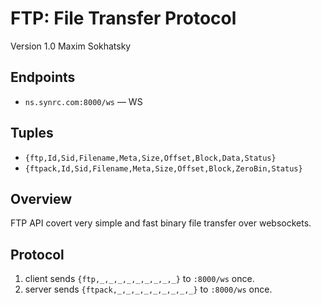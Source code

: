 FTP: File Transfer Protocol
===========================

Version 1.0 Maxim Sokhatsky

Endpoints
--------

* `ns.synrc.com:8000/ws` — WS

Tuples
------

* `{ftp,Id,Sid,Filename,Meta,Size,Offset,Block,Data,Status}`
* `{ftpack,Id,Sid,Filename,Meta,Size,Offset,Block,ZeroBin,Status}`

Overview
--------

FTP API covert very simple and fast binary file transfer over websockets.

Protocol
--------

1. client sends `{ftp,_,_,_,_,_,_,_,_,_}` to `:8000/ws` once.
2. server sends `{ftpack,_,_,_,_,_,_,_,_,_}` to `:8000/ws` once.
